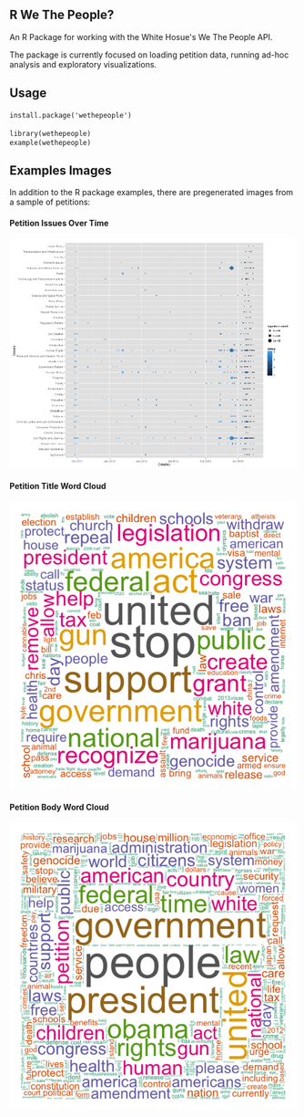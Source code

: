 R We The People?
----------------

An R Package for working with the White Hosue's We The People API.

The package is currently focused on loading petition data,
running ad-hoc analysis and exploratory visualizations.

Usage
-----

    install.package('wethepeople')

    library(wethepeople)
    example(wethepeople)

Examples Images
---------------

In addition to the R package examples, there are pregenerated images from a sample of petitions:

#### Petition Issues Over Time
![issues](examples/issues_over_time.png)

#### Petition Title Word Cloud
![title wordcloud](examples/title_wordcloud.png)

#### Petition Body Word Cloud
![body wordcloud](examples/body_wordcloud.png)
